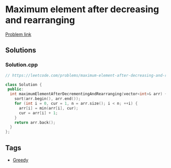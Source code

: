 # Maximum element after decreasing and rearranging

[Problem link](https://leetcode.com/problems/maximum-element-after-decreasing-and-rearranging)

## Solutions


### Solution.cpp
```cpp
// https://leetcode.com/problems/maximum-element-after-decreasing-and-rearranging

class Solution {
 public:
  int maximumElementAfterDecrementingAndRearranging(vector<int>& arr) {
    sort(arr.begin(), arr.end());
    for (int i = 0, cur = 1, n = arr.size(); i < n; ++i) {
      arr[i] = min(arr[i], cur);
      cur = arr[i] + 1;
    }
    return arr.back();
  }
};
```
## Tags

* [Greedy](/Collections/greedy.md#greedy)
